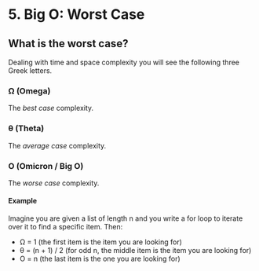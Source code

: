 # 5. Big O: Worst Case

## What is the worst case?

Dealing with time and space complexity you will see the following three Greek letters.

### &Omega; (Omega)

The *best case* complexity.

### &theta; (Theta)

The *average case* complexity.

### &Omicron; (Omicron / Big O)

The *worse case* complexity.

#### Example

Imagine you are given a list of length n and you write a for loop to iterate over it to find a specific item. Then:
- &Omega; = 1 (the first item is the item you are looking for)
- &theta; = (n + 1) / 2 (for odd n, the middle item is the item you are looking for)
- &Omicron; = n (the last item is the one you are looking for)
